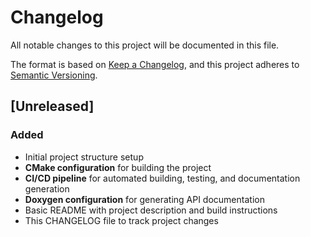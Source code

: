 # Changelog

All notable changes to this project will be documented in this file.

The format is based on [Keep a Changelog](https://keepachangelog.com/en/1.0.0/),
and this project adheres to [Semantic Versioning](https://semver.org/spec/v2.0.0.html).

## [Unreleased]

### Added
- Initial project structure setup
- **CMake configuration** for building the project
- **CI/CD pipeline** for automated building, testing, and documentation generation
- **Doxygen configuration** for generating API documentation
- Basic README with project description and build instructions
- This CHANGELOG file to track project changes
